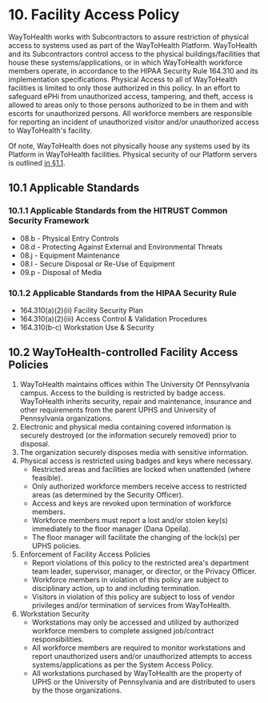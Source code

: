 # 10. Facility Access Policy

WayToHealth works with Subcontractors to assure restriction of physical access to systems used as part of the WayToHealth Platform. WayToHealth and its Subcontractors control access to the physical buildings/facilities that house these systems/applications, or in which WayToHealth workforce members operate, in accordance to the HIPAA Security Rule 164.310 and its implementation specifications. Physical Access to all of WayToHealth facilities is limited to only those authorized in this policy. In an effort to safeguard ePHi from unauthorized access, tampering, and theft, access is allowed to areas only to those persons authorized to be in them and with escorts for unauthorized persons. All workforce members are responsible for reporting an incident of unauthorized visitor and/or unauthorized access to WayToHealth's facility.

Of note, WayToHealth does not physically house any systems used by its Platform in WayToHealth facilities. Physical security of our Platform servers is outlined [in §1.1](#1-1-waytohealth-organizational-concepts).

## 10.1 Applicable Standards

### 10.1.1 Applicable Standards from the HITRUST Common Security Framework

* 08.b - Physical Entry Controls
* 08.d - Protecting Against External and Environmental Threats
* 08.j - Equipment Maintenance
* 08.l - Secure Disposal or Re-Use of Equipment
* 09.p - Disposal of Media

### 10.1.2 Applicable Standards from the HIPAA Security Rule

* 164.310(a)(2)(ii) Facility Security Plan
* 164.310(a)(2)(iii) Access Control & Validation Procedures
* 164.310(b-c) Workstation Use & Security

## 10.2 WayToHealth-controlled Facility Access Policies

1. WayToHealth maintains offices within The University Of Pennsylvania campus. Access to the building is restricted by badge access. WayToHealth inherits security, repair and maintenance, insurance and other requirements from the parent UPHS and University of Pennsylvania organizations. 
2. Electronic and physical media containing covered information is securely destroyed (or the information securely removed) prior to disposal.
3. The organization securely disposes media with sensitive information.
7. Physical access is restricted using badges and keys where necessary.
   * Restricted areas and facilities are locked when unattended (where feasible).
   * Only authorized workforce members receive access to restricted areas (as determined by the Security Officer).
   * Access and keys are revoked upon termination of workforce members.
   * Workforce members must report a lost and/or stolen key(s) immediately to the floor manager (Dana Opeila).
   * The floor manager will facilitate the changing of the lock(s) per UPHS policies.
8. Enforcement of Facility Access Policies
   * Report violations of this policy to the restricted area's department team leader, supervisor, manager, or director, or the Privacy Officer.
   * Workforce members in violation of this policy are subject to disciplinary action, up to and including termination.
   * Visitors in violation of this policy are subject to loss of vendor privileges and/or termination of services from WayToHealth.
9. Workstation Security
   * Workstations may only be accessed and utilized by authorized workforce members to complete assigned job/contract responsibilities.
   * All workforce members are required to monitor workstations and report unauthorized users and/or unauthorized attempts to access systems/applications as per the System Access Policy.
   * All workstations purchased by WayToHealth are the property of UPHS or the University of Pennsylvania and are distributed to users by the those organizations.
